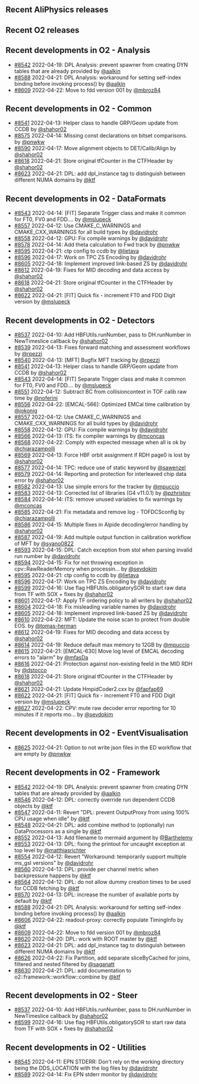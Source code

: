 ## Recent AliPhysics releases
## Recent O2 releases
## Recent developments in O2 - Analysis
- [\#8542](https://github.com/AliceO2Group/AliceO2/pull/8542) 2022-04-19: DPL Analysis: prevent spawner from creating DYN tables that are already provided by [@aalkin](https://github.com/aalkin)
- [\#8588](https://github.com/AliceO2Group/AliceO2/pull/8588) 2022-04-21: DPL Analysis: workaround for setting self-index binding before invoking process() by [@aalkin](https://github.com/aalkin)
- [\#8609](https://github.com/AliceO2Group/AliceO2/pull/8609) 2022-04-22: Move to fdd version 001 by [@mbroz84](https://github.com/mbroz84)
## Recent developments in O2 - Common
- [\#8541](https://github.com/AliceO2Group/AliceO2/pull/8541) 2022-04-13: Helper class to handle GRP/Geom update from CCDB by [@shahor02](https://github.com/shahor02)
- [\#8575](https://github.com/AliceO2Group/AliceO2/pull/8575) 2022-04-14: Missing const declarations on bitset comparisons. by [@pnwkw](https://github.com/pnwkw)
- [\#8590](https://github.com/AliceO2Group/AliceO2/pull/8590) 2022-04-17: Move alignment objects to DET/Calib/Align by [@shahor02](https://github.com/shahor02)
- [\#8618](https://github.com/AliceO2Group/AliceO2/pull/8618) 2022-04-21: Store original tfCounter in the CTFHeader by [@shahor02](https://github.com/shahor02)
- [\#8623](https://github.com/AliceO2Group/AliceO2/pull/8623) 2022-04-21: DPL: add dpl_instance tag to distinguish between different NUMA domains by [@ktf](https://github.com/ktf)
## Recent developments in O2 - DataFormats
- [\#8543](https://github.com/AliceO2Group/AliceO2/pull/8543) 2022-04-14: [FIT] Separate Trigger class and make it common for FT0, FV0 and FDD.… by [@mslupeck](https://github.com/mslupeck)
- [\#8557](https://github.com/AliceO2Group/AliceO2/pull/8557) 2022-04-12: Use CMAKE_C_WARNINGS and CMAKE_CXX_WARNINGS for all build types by [@davidrohr](https://github.com/davidrohr)
- [\#8558](https://github.com/AliceO2Group/AliceO2/pull/8558) 2022-04-12: GPU: Fix compile warnings by [@davidrohr](https://github.com/davidrohr)
- [\#8578](https://github.com/AliceO2Group/AliceO2/pull/8578) 2022-04-14: Add theta calculation to Fwd track by [@pnwkw](https://github.com/pnwkw)
- [\#8595](https://github.com/AliceO2Group/AliceO2/pull/8595) 2022-04-21: ctp config to ccdb  by [@lietava](https://github.com/lietava)
- [\#8596](https://github.com/AliceO2Group/AliceO2/pull/8596) 2022-04-17: Work on TPC ZS Encoding by [@davidrohr](https://github.com/davidrohr)
- [\#8605](https://github.com/AliceO2Group/AliceO2/pull/8605) 2022-04-18: Implement improved link-based ZS by [@davidrohr](https://github.com/davidrohr)
- [\#8612](https://github.com/AliceO2Group/AliceO2/pull/8612) 2022-04-19: Fixes for MID decoding and data access by [@shahor02](https://github.com/shahor02)
- [\#8618](https://github.com/AliceO2Group/AliceO2/pull/8618) 2022-04-21: Store original tfCounter in the CTFHeader by [@shahor02](https://github.com/shahor02)
- [\#8622](https://github.com/AliceO2Group/AliceO2/pull/8622) 2022-04-21: [FIT] Quick fix - increment FT0 and FDD Digit version by [@mslupeck](https://github.com/mslupeck)
## Recent developments in O2 - Detectors
- [\#8537](https://github.com/AliceO2Group/AliceO2/pull/8537) 2022-04-10: Add HBFUtils.runNumber, pass to DH.runNumber in NewTimeslice callback by [@shahor02](https://github.com/shahor02)
- [\#8539](https://github.com/AliceO2Group/AliceO2/pull/8539) 2022-04-13: Fixes forward matching and assessment workflows by [@rpezzi](https://github.com/rpezzi)
- [\#8540](https://github.com/AliceO2Group/AliceO2/pull/8540) 2022-04-13: [MFT] Bugfix MFT tracking by [@rpezzi](https://github.com/rpezzi)
- [\#8541](https://github.com/AliceO2Group/AliceO2/pull/8541) 2022-04-13: Helper class to handle GRP/Geom update from CCDB by [@shahor02](https://github.com/shahor02)
- [\#8543](https://github.com/AliceO2Group/AliceO2/pull/8543) 2022-04-14: [FIT] Separate Trigger class and make it common for FT0, FV0 and FDD.… by [@mslupeck](https://github.com/mslupeck)
- [\#8551](https://github.com/AliceO2Group/AliceO2/pull/8551) 2022-04-12: Subtract BC from collisioncontext in TOF calib raw time by [@noferini](https://github.com/noferini)
- [\#8556](https://github.com/AliceO2Group/AliceO2/pull/8556) 2022-04-22: [EMCAL-566]: Optimized EMCal time calibration by [@jokonig](https://github.com/jokonig)
- [\#8557](https://github.com/AliceO2Group/AliceO2/pull/8557) 2022-04-12: Use CMAKE_C_WARNINGS and CMAKE_CXX_WARNINGS for all build types by [@davidrohr](https://github.com/davidrohr)
- [\#8558](https://github.com/AliceO2Group/AliceO2/pull/8558) 2022-04-12: GPU: Fix compile warnings by [@davidrohr](https://github.com/davidrohr)
- [\#8566](https://github.com/AliceO2Group/AliceO2/pull/8566) 2022-04-13: ITS: fix compiler warnings by [@mconcas](https://github.com/mconcas)
- [\#8568](https://github.com/AliceO2Group/AliceO2/pull/8568) 2022-04-22: Comply with expected message when all is ok by [@chiarazampolli](https://github.com/chiarazampolli)
- [\#8569](https://github.com/AliceO2Group/AliceO2/pull/8569) 2022-04-13: Force HBF orbit assignment if RDH page0 is lost by [@shahor02](https://github.com/shahor02)
- [\#8577](https://github.com/AliceO2Group/AliceO2/pull/8577) 2022-04-14: TPC: reduce use of static keyword by [@sawenzel](https://github.com/sawenzel)
- [\#8579](https://github.com/AliceO2Group/AliceO2/pull/8579) 2022-04-14: Reporting and protection for interleaved chip data error by [@shahor02](https://github.com/shahor02)
- [\#8582](https://github.com/AliceO2Group/AliceO2/pull/8582) 2022-04-13: Use simple errors for the tracker by [@mpuccio](https://github.com/mpuccio)
- [\#8583](https://github.com/AliceO2Group/AliceO2/pull/8583) 2022-04-13: Corrected list of libraries (G4 v11.0.1) by [@pzhristov](https://github.com/pzhristov)
- [\#8584](https://github.com/AliceO2Group/AliceO2/pull/8584) 2022-04-14: ITS: remove unused variables to fix warnings by [@mconcas](https://github.com/mconcas)
- [\#8585](https://github.com/AliceO2Group/AliceO2/pull/8585) 2022-04-21: Fix metadata and remove log - TOFDCSconfig by [@chiarazampolli](https://github.com/chiarazampolli)
- [\#8586](https://github.com/AliceO2Group/AliceO2/pull/8586) 2022-04-15: Multiple fixes in Alpide decoding/error handling by [@shahor02](https://github.com/shahor02)
- [\#8587](https://github.com/AliceO2Group/AliceO2/pull/8587) 2022-04-19: Add multiple output function in calibration workflow of MFT by [@syano0822](https://github.com/syano0822)
- [\#8593](https://github.com/AliceO2Group/AliceO2/pull/8593) 2022-04-15: DPL: Catch exception from stol when parsing invalid run number by [@davidrohr](https://github.com/davidrohr)
- [\#8594](https://github.com/AliceO2Group/AliceO2/pull/8594) 2022-04-15: Fix for not throwing exception in cpv::RawReaderMemory when processin… by [@sevdokim](https://github.com/sevdokim)
- [\#8595](https://github.com/AliceO2Group/AliceO2/pull/8595) 2022-04-21: ctp config to ccdb  by [@lietava](https://github.com/lietava)
- [\#8596](https://github.com/AliceO2Group/AliceO2/pull/8596) 2022-04-17: Work on TPC ZS Encoding by [@davidrohr](https://github.com/davidrohr)
- [\#8599](https://github.com/AliceO2Group/AliceO2/pull/8599) 2022-04-16: Use flag HBFUtils.obligatorySOR to start raw data from TF with SOX + fixes by [@shahor02](https://github.com/shahor02)
- [\#8601](https://github.com/AliceO2Group/AliceO2/pull/8601) 2022-04-17: Apply TF ordering policy to all writers by [@shahor02](https://github.com/shahor02)
- [\#8604](https://github.com/AliceO2Group/AliceO2/pull/8604) 2022-04-18: Fix misleading variable names by [@davidrohr](https://github.com/davidrohr)
- [\#8605](https://github.com/AliceO2Group/AliceO2/pull/8605) 2022-04-18: Implement improved link-based ZS by [@davidrohr](https://github.com/davidrohr)
- [\#8610](https://github.com/AliceO2Group/AliceO2/pull/8610) 2022-04-22: MFT: Update the noise scan to protect from double EOS. by [@tomas-herman](https://github.com/tomas-herman)
- [\#8612](https://github.com/AliceO2Group/AliceO2/pull/8612) 2022-04-19: Fixes for MID decoding and data access by [@shahor02](https://github.com/shahor02)
- [\#8614](https://github.com/AliceO2Group/AliceO2/pull/8614) 2022-04-19: Reduce default max memory to 12GB by [@mpuccio](https://github.com/mpuccio)
- [\#8615](https://github.com/AliceO2Group/AliceO2/pull/8615) 2022-04-21: [EMCAL-630] Move log level of EMCAL decoding errors to "alarm" by [@mfasDa](https://github.com/mfasDa)
- [\#8616](https://github.com/AliceO2Group/AliceO2/pull/8616) 2022-04-21: Protection against non-existing feeId in the MID RDH by [@dstocco](https://github.com/dstocco)
- [\#8618](https://github.com/AliceO2Group/AliceO2/pull/8618) 2022-04-21: Store original tfCounter in the CTFHeader by [@shahor02](https://github.com/shahor02)
- [\#8621](https://github.com/AliceO2Group/AliceO2/pull/8621) 2022-04-21: Update HmpidCoder2.cxx by [@fapfap69](https://github.com/fapfap69)
- [\#8622](https://github.com/AliceO2Group/AliceO2/pull/8622) 2022-04-21: [FIT] Quick fix - increment FT0 and FDD Digit version by [@mslupeck](https://github.com/mslupeck)
- [\#8627](https://github.com/AliceO2Group/AliceO2/pull/8627) 2022-04-22: CPV: mute raw decoder error reporting for 10 minutes if it reports mo… by [@sevdokim](https://github.com/sevdokim)
## Recent developments in O2 - EventVisualisation
- [\#8625](https://github.com/AliceO2Group/AliceO2/pull/8625) 2022-04-21: Option to not write json files in the ED workflow that are empty by [@pnwkw](https://github.com/pnwkw)
## Recent developments in O2 - Framework
- [\#8542](https://github.com/AliceO2Group/AliceO2/pull/8542) 2022-04-19: DPL Analysis: prevent spawner from creating DYN tables that are already provided by [@aalkin](https://github.com/aalkin)
- [\#8546](https://github.com/AliceO2Group/AliceO2/pull/8546) 2022-04-12: DPL: correctly override run dependent CCDB objects by [@ktf](https://github.com/ktf)
- [\#8547](https://github.com/AliceO2Group/AliceO2/pull/8547) 2022-04-11: Revert "DPL: prevent OutputProxy from using 100% CPU usage when idle" by [@ktf](https://github.com/ktf)
- [\#8548](https://github.com/AliceO2Group/AliceO2/pull/8548) 2022-04-21: DPL: add combine method to (optionally) run DataProcessors as a single by [@ktf](https://github.com/ktf)
- [\#8552](https://github.com/AliceO2Group/AliceO2/pull/8552) 2022-04-13: Add filename to mermaid argument by [@Barthelemy](https://github.com/Barthelemy)
- [\#8553](https://github.com/AliceO2Group/AliceO2/pull/8553) 2022-04-13: DPL: fixing the printout for uncaught exception at top level by [@matthiasrichter](https://github.com/matthiasrichter)
- [\#8554](https://github.com/AliceO2Group/AliceO2/pull/8554) 2022-04-12: Revert "Workaround: temporarily support multiple ms_gsl versions" by [@davidrohr](https://github.com/davidrohr)
- [\#8560](https://github.com/AliceO2Group/AliceO2/pull/8560) 2022-04-13: DPL: provide per channel metric when backpressure happens by [@ktf](https://github.com/ktf)
- [\#8564](https://github.com/AliceO2Group/AliceO2/pull/8564) 2022-04-12: DPL: do not allow dummy creation times to be used for CCDB fetching by [@ktf](https://github.com/ktf)
- [\#8570](https://github.com/AliceO2Group/AliceO2/pull/8570) 2022-04-13: DPL: increase the number of available ports by default by [@ktf](https://github.com/ktf)
- [\#8588](https://github.com/AliceO2Group/AliceO2/pull/8588) 2022-04-21: DPL Analysis: workaround for setting self-index binding before invoking process() by [@aalkin](https://github.com/aalkin)
- [\#8606](https://github.com/AliceO2Group/AliceO2/pull/8606) 2022-04-22: readout-proxy: correctly populate TimingInfo by [@ktf](https://github.com/ktf)
- [\#8609](https://github.com/AliceO2Group/AliceO2/pull/8609) 2022-04-22: Move to fdd version 001 by [@mbroz84](https://github.com/mbroz84)
- [\#8620](https://github.com/AliceO2Group/AliceO2/pull/8620) 2022-04-20: DPL: work with ROOT master by [@ktf](https://github.com/ktf)
- [\#8623](https://github.com/AliceO2Group/AliceO2/pull/8623) 2022-04-21: DPL: add dpl_instance tag to distinguish between different NUMA domains by [@ktf](https://github.com/ktf)
- [\#8626](https://github.com/AliceO2Group/AliceO2/pull/8626) 2022-04-22: Fix Partition<Filtered>, add separate sliceByCached for joins, filtered and nested filtered by [@saganatt](https://github.com/saganatt)
- [\#8630](https://github.com/AliceO2Group/AliceO2/pull/8630) 2022-04-21: DPL: add documentation to o2::framework::workflow::combine by [@ktf](https://github.com/ktf)
## Recent developments in O2 - Steer
- [\#8537](https://github.com/AliceO2Group/AliceO2/pull/8537) 2022-04-10: Add HBFUtils.runNumber, pass to DH.runNumber in NewTimeslice callback by [@shahor02](https://github.com/shahor02)
- [\#8599](https://github.com/AliceO2Group/AliceO2/pull/8599) 2022-04-16: Use flag HBFUtils.obligatorySOR to start raw data from TF with SOX + fixes by [@shahor02](https://github.com/shahor02)
## Recent developments in O2 - Utilities
- [\#8545](https://github.com/AliceO2Group/AliceO2/pull/8545) 2022-04-11: EPN STDERR: Don't rely on the working directory being the DDS_LOCATION with the log files by [@davidrohr](https://github.com/davidrohr)
- [\#8589](https://github.com/AliceO2Group/AliceO2/pull/8589) 2022-04-14: Fix EPN stderr monitor by [@davidrohr](https://github.com/davidrohr)
